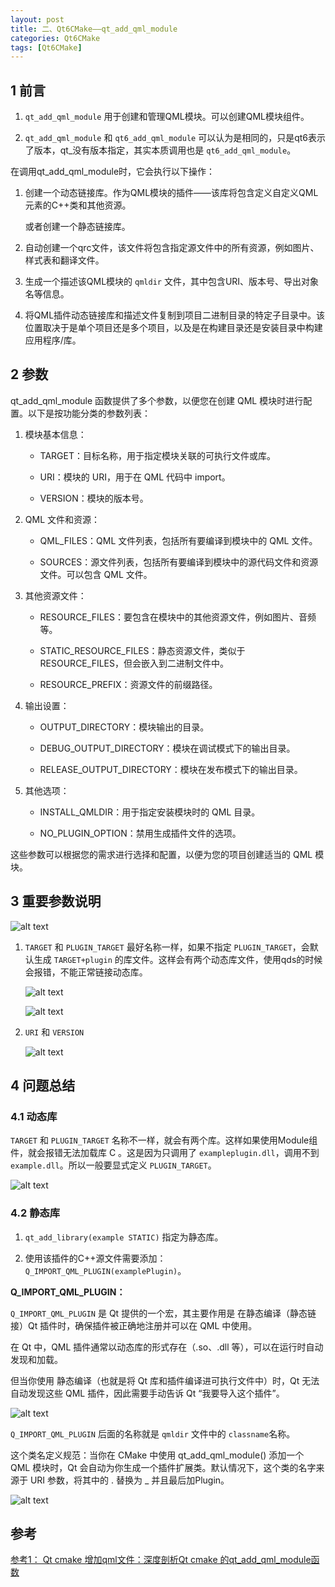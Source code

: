 ```yaml
---
layout: post
title: 二、Qt6CMake——qt_add_qml_module
categories: Qt6CMake
tags: [Qt6CMake]
---
```


## 1 前言

1. `qt_add_qml_module` 用于创建和管理QML模块。可以创建QML模块组件。

2. `qt_add_qml_module` 和 `qt6_add_qml_module` 可以认为是相同的，只是qt6表示了版本，qt_没有版本指定，其实本质调用也是 `qt6_add_qml_module`。

在调用qt_add_qml_module时，它会执行以下操作：

1. 创建一个动态链接库。作为QML模块的插件——该库将包含定义自定义QML元素的C++类和其他资源。

    或者创建一个静态链接库。

2. 自动创建一个qrc文件，该文件将包含指定源文件中的所有资源，例如图片、样式表和翻译文件。

3. 生成一个描述该QML模块的 `qmldir` 文件，其中包含URI、版本号、导出对象名等信息。

4. 将QML插件动态链接库和描述文件复制到项目二进制目录的特定子目录中。该位置取决于是单个项目还是多个项目，以及是在构建目录还是安装目录中构建应用程序/库。

## 2 参数

qt_add_qml_module 函数提供了多个参数，以便您在创建 QML 模块时进行配置。以下是按功能分类的参数列表：

1. 模块基本信息：

   - TARGET：目标名称，用于指定模块关联的可执行文件或库。

   - URI：模块的 URI，用于在 QML 代码中 import。

   - VERSION：模块的版本号。

2. QML 文件和资源：

   - QML_FILES：QML 文件列表，包括所有要编译到模块中的 QML 文件。

   - SOURCES：源文件列表，包括所有要编译到模块中的源代码文件和资源文件。可以包含 QML 文件。

3. 其他资源文件：

   - RESOURCE_FILES：要包含在模块中的其他资源文件，例如图片、音频等。

   - STATIC_RESOURCE_FILES：静态资源文件，类似于 RESOURCE_FILES，但会嵌入到二进制文件中。

   - RESOURCE_PREFIX：资源文件的前缀路径。

4. 输出设置：

   - OUTPUT_DIRECTORY：模块输出的目录。

   - DEBUG_OUTPUT_DIRECTORY：模块在调试模式下的输出目录。

   - RELEASE_OUTPUT_DIRECTORY：模块在发布模式下的输出目录。

5. 其他选项：

   - INSTALL_QMLDIR：用于指定安装模块时的 QML 目录。

   - NO_PLUGIN_OPTION：禁用生成插件文件的选项。

这些参数可以根据您的需求进行选择和配置，以便为您的项目创建适当的 QML 模块。

## 3 重要参数说明

![alt text](/assets/Qt6/cmake_02_qt_add_qml_module/image/image.png)

1. `TARGET` 和 `PLUGIN_TARGET` 最好名称一样，如果不指定 `PLUGIN_TARGET`，会默认生成 `TARGET+plugin` 的库文件。这样会有两个动态库文件，使用qds的时候会报错，不能正常链接动态库。

    ![alt text](/assets/Qt6/cmake_02_qt_add_qml_module/image/image-2.png)

    ![alt text](/assets/Qt6/cmake_02_qt_add_qml_module/image/image-1.png)

2. `URI` 和 `VERSION` 
   
    ![alt text](/assets/Qt6/cmake_02_qt_add_qml_module/image/image-3.png)

## 4 问题总结

### 4.1 动态库

`TARGET` 和 `PLUGIN_TARGET` 名称不一样，就会有两个库。这样如果使用Module组件，就会报错无法加载库 C 。这是因为只调用了 `exampleplugin.dll`，调用不到 `example.dll`。所以一般要显式定义 `PLUGIN_TARGET`。

![alt text](/assets/Qt6/cmake_02_qt_add_qml_module/image/image-4.png)

### 4.2 静态库


1. `qt_add_library(example STATIC)` 指定为静态库。

2. 使用该插件的C++源文件需要添加：`Q_IMPORT_QML_PLUGIN(examplePlugin)`。

**Q_IMPORT_QML_PLUGIN：**

`Q_IMPORT_QML_PLUGIN` 是 Qt 提供的一个宏，其主要作用是 在静态编译（静态链接）Qt 插件时，确保插件被正确地注册并可以在 QML 中使用。

在 Qt 中，QML 插件通常以动态库的形式存在（.so、.dll 等），可以在运行时自动发现和加载。

但当你使用 静态编译（也就是将 Qt 库和插件编译进可执行文件中）时，Qt 无法自动发现这些 QML 插件，因此需要手动告诉 Qt “我要导入这个插件”。

![alt text](/assets/Qt6/cmake_02_qt_add_qml_module/image/image-5.png)

`Q_IMPORT_QML_PLUGIN` 后面的名称就是 `qmldir` 文件中的 `classname`名称。

这个类名定义规范：当你在 CMake 中使用 qt_add_qml_module() 添加一个 QML 模块时，Qt 会自动为你生成一个插件扩展类。默认情况下，这个类的名字来源于 URI 参数，将其中的 . 替换为 _ 并且最后加Plugin。

![alt text](/assets/Qt6/cmake_02_qt_add_qml_module/image/image-6.png)


## 参考

[参考1： Qt cmake 增加qml文件：深度剖析Qt cmake 的qt_add_qml_module函数](https://blog.csdn.net/qq_21438461/article/details/130475251)